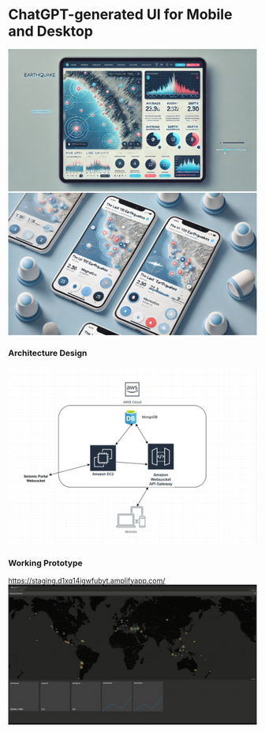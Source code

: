 # ChatGPT-generated UI for Mobile and Desktop
![](images/ui.png)
![](images/ui_mobile.png)

### Architecture Design

![](images/design_v2.png)

### Working Prototype
https://staging.d1xq14igwfubyt.amplifyapp.com/
![Screenshot](images/prototype_2_1_2025.gif)
